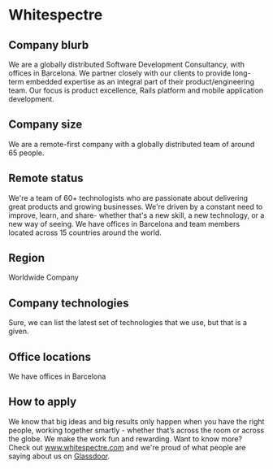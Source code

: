 
# Whitespectre

## Company blurb

We are a globally distributed Software Development Consultancy, with offices in Barcelona. We partner closely with our clients to provide long-term embedded expertise as an integral part of their product/engineering team. Our focus is product excellence, Rails platform and mobile application development.

## Company size

We are a remote-first company with a globally distributed team of around 65 people.

## Remote status

We're a team of 60+ technologists who are passionate about delivering great products and growing businesses. We're driven by a constant need to improve, learn, and share- whether that's a new skill, a new technology, or a new way of seeing. We have offices in Barcelona and team members located across 15 countries around the world.

## Region

Worldwide Company

## Company technologies

Sure, we can list the latest set of technologies that we use, but that is a given.

## Office locations

We have offices in Barcelona

## How to apply

We know that big ideas and big results only happen when you have the right people, working together smartly - whether that’s across the room or across the globe.  We make the work fun and rewarding. Want to know more? Check out www.whitespectre.com and we're proud of what people are saying about us on [Glassdoor](https://www.glassdoor.com/Reviews/Whitespectre-Reviews-E1575846.htm).
